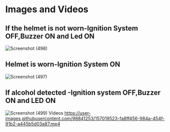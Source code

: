 # Images and Videos
## If the helmet is not worn-Ignition System OFF,Buzzer ON and Led ON
![Screenshot (498)](https://user-images.githubusercontent.com/98841253/157006965-4ff754bb-74de-4ada-bcb7-ebe415ed6159.png)
## Helmet is worn-Ignition System ON
![Screenshot (497)](https://user-images.githubusercontent.com/98841253/157007825-10222daa-055a-423d-a202-c7f9e861a3e6.png)
## If alcohol detected -Ignition system OFF,Buzzer ON and LED ON
![Screenshot (499)](https://user-images.githubusercontent.com/98841253/157008191-41668a83-18ea-412f-9704-7dd428c12a8a.png)
Videos
https://user-images.githubusercontent.com/98841253/157019523-fa8ff456-984a-454f-91b2-a445b5d03a87.mp4


